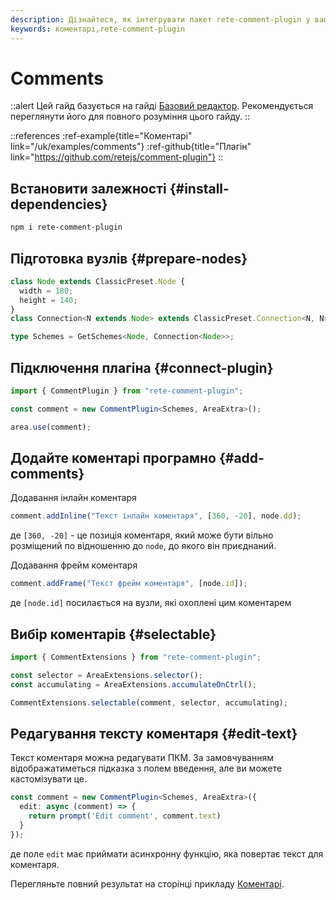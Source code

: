 ```yaml
---
description: Дізнайтеся, як інтегрувати пакет rete-comment-plugin у ваш проект Rete.js і використовувати коментарі для надання додаткової інформації та контексту вашим вузлам
keywords: коментарі,rete-comment-plugin
---
```


# Comments

::alert
Цей гайд базується на гайді [Базовий редактор](/uk/docs/guides/basic). Рекомендується переглянути його для повного розуміння цього гайду.
::

::references
:ref-example{title="Коментарі" link="/uk/examples/comments"}
:ref-github{title="Плагін" link="https://github.com/retejs/comment-plugin"}
::

## Встановити залежності {#install-dependencies}

```bash
npm i rete-comment-plugin
```

## Підготовка вузлів {#prepare-nodes}

```ts
class Node extends ClassicPreset.Node {
  width = 180;
  height = 140;
}
class Connection<N extends Node> extends ClassicPreset.Connection<N, N> {}

type Schemes = GetSchemes<Node, Connection<Node>>;
```

## Підключення плагіна {#connect-plugin}

```ts
import { CommentPlugin } from "rete-comment-plugin";

const comment = new CommentPlugin<Schemes, AreaExtra>();

area.use(comment);
```

## Додайте коментарі програмно {#add-comments}

Додавання інлайн коментаря

```ts
comment.addInline("Текст інлайн коментаря", [360, -20], node.dd);
```

де `[360, -20]` - це позиція коментаря, який може бути вільно розміщений по відношенню до `node`, до якого він приєднаний.

Додавання фрейм коментаря

```ts
comment.addFrame("Текст фрейм коментаря", [node.id]);
```

де `[node.id]` посилається на вузли, які охоплені цим коментарем

## Вибір коментарів {#selectable}

```ts
import { CommentExtensions } from "rete-comment-plugin";

const selector = AreaExtensions.selector();
const accumulating = AreaExtensions.accumulateOnCtrl();

CommentExtensions.selectable(comment, selector, accumulating);
```

## Редагування тексту коментаря {#edit-text}

Текст коментаря можна редагувати ПКМ. За замовчуванням відображатиметься підказка з полем введення, але ви можете кастомізувати це.

```ts
const comment = new CommentPlugin<Schemes, AreaExtra>({
  edit: async (comment) => {
    return prompt('Edit comment', comment.text)
  }
});
```

де поле `edit` має приймати асинхронну функцію, яка повертає текст для коментаря.

Перегляньте повний результат на сторінці прикладу [Коментарі](/uk/examples/comments).
